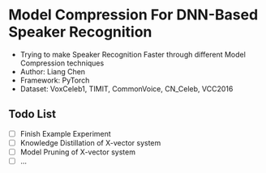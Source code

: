 # Model Compression For DNN-Based Speaker Recognition
* Trying to make Speaker Recognition Faster through different Model Compression techniques
* Author: Liang Chen
* Framework: PyTorch
* Dataset: VoxCeleb1, TIMIT, CommonVoice, CN_Celeb, VCC2016

## Todo List
-[ ] Finish Example Experiment
-[ ] Knowledge Distillation of X-vector system 
-[ ] Model Pruning of X-vector system
-[ ] ...
